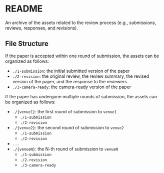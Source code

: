 # README

An archive of the assets related to the review process (e.g., submissions, reviews, responses, and revisions).

## File Structure

If the paper is accepted within one round of submission, the assets can be organized as follows:

- `./1-submission`: the initial submitted version of the paper
- `./2-revision`: the original review, the review summary, the revised version of the paper, and the response to the reviewers
- `./3-camera-ready`: the camera-ready version of the paper

If the paper has undergone multiple rounds of submission, the assets can be organized as follows:

- `./{venue1}`: the first round of submission to `venue1`
    - `./1-submission`
    - `./2-revision`
- `./{venue2}`: the second round of submission to `venue2`
    - `./1-submission`
    - `./2-revision`
- `...`
- `./{venueN}`: the N-th round of submission to `venueN`
    - `./1-submission`
    - `./2-revision`
    - `./3-camera-ready`
